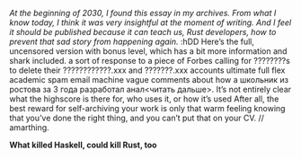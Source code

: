 _At the beginning of 2030, I found this essay in my archives. From what I know today, I think it was very insightful at the moment of writing. And I feel it should be published because it can teach us, Rust developers, how to prevent that sad story from happening again._
:hDD
Here’s the full, uncensored version with bonus level, which has a bit more information and shark included.
a sort of response to a piece of Forbes calling for ????????s to delete their ????????????.xxx and ???????.xxx accounts
ultimate full flex academic spam email machine
vague comments about how a школьник из ростова за 3 года разработал анал<читать дальше>.
It’s not entirely clear what the highscore is there for, who uses it, or how it’s used
After all, the best reward for self-archiving your work is only that warm feeling knowing that you’ve done the right thing, and you can’t put that on your CV. // amarthing.

**What killed Haskell, could kill Rust, too**
